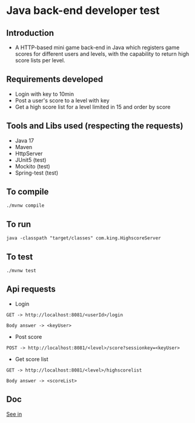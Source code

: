 # Java back-end developer test

## Introduction

- A HTTP-based mini game back-end in Java which registers game scores for different users and levels, with the capability to return high score lists per level.

## Requirements developed

- Login with key to 10min
- Post a user's score to a level with key
- Get a high score list for a level limited in 15 and order by score

## Tools and Libs used (respecting the requests)

- Java 17
- Maven
- HttpServer
- JUnit5 (test)
- Mockito (test)
- Spring-test (test)

## To compile
```
./mvnw compile
```

## To run
```
java -classpath "target/classes" com.king.HighscoreServer
```

## To test
```
./mvnw test
```

## Api requests

- Login
```
GET -> http://localhost:8081/<userId>/login
```
```
Body answer -> <keyUser>
```

- Post score
```
POST -> http://localhost:8081/<level>/score?sessionkey=<keyUser>
```

- Get score list
```
GET -> http://localhost:8081/<level>/highscorelist
```
```
Body answer -> <scoreList>
```

## Doc

[See in](doc/index.html)